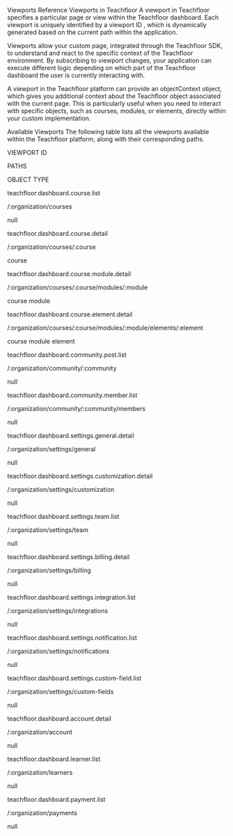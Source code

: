 Viewports Reference
Viewports in Teachfloor
A viewport in Teachfloor specifies a particular page or view within the Teachfloor dashboard. Each viewport is uniquely identified by a viewport ID , which is dynamically generated based on the current path within the application.

Viewports allow your custom page, integrated through the Teachfloor SDK, to understand and react to the specific context of the Teachfloor environment. By subscribing to viewport changes, your application can execute different logic depending on which part of the Teachfloor dashboard the user is currently interacting with.

A viewport in the Teachfloor platform can provide an objectContext object, which gives you additional context about the Teachfloor object associated with the current page. This is particularly useful when you need to interact with specific objects, such as courses, modules, or elements, directly within your custom implementation.

Available Viewports
The following table lists all the viewports available within the Teachfloor platform, along with their corresponding paths.

VIEWPORT ID

PATHS

OBJECT TYPE

teachfloor.dashboard.course.list

/:organization/courses

null

teachfloor.dashboard.course.detail

/:organization/courses/:course

course

teachfloor.dashboard.course.module.detail

/:organization/courses/:course/modules/:module

course module

teachfloor.dashboard.course.element.detail

/:organization/courses/:course/modules/:module/elements/:element

course module element

teachfloor.dashboard.community.post.list

/:organization/community/:community

null

teachfloor.dashboard.community.member.list

/:organization/community/:community/members

null

teachfloor.dashboard.settings.general.detail

/:organization/settings/general

null

teachfloor.dashboard.settings.customization.detail

/:organization/settings/customization

null

teachfloor.dashboard.settings.team.list

/:organization/settings/team

null

teachfloor.dashboard.settings.billing.detail

/:organization/settings/billing

null

teachfloor.dashboard.settings.integration.list

/:organization/settings/integrations

null

teachfloor.dashboard.settings.notification.list

/:organization/settings/notifications

null

teachfloor.dashboard.settings.custom-field.list

/:organization/settings/custom-fields

null

teachfloor.dashboard.account.detail

/:organization/account

null

teachfloor.dashboard.learner.list

/:organization/learners

null

teachfloor.dashboard.payment.list

/:organization/payments

null